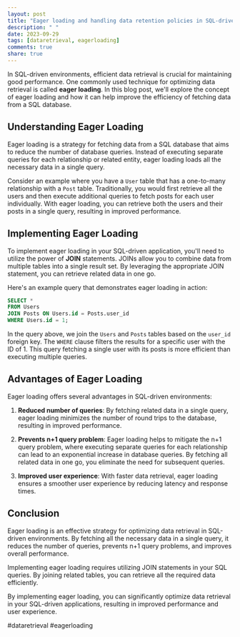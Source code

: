 ```yaml
---
layout: post
title: "Eager loading and handling data retention policies in SQL-driven environments"
description: " "
date: 2023-09-29
tags: [dataretrieval, eagerloading]
comments: true
share: true
---
```


In SQL-driven environments, efficient data retrieval is crucial for maintaining good performance. One commonly used technique for optimizing data retrieval is called **eager loading**. In this blog post, we'll explore the concept of eager loading and how it can help improve the efficiency of fetching data from a SQL database.

## Understanding Eager Loading

Eager loading is a strategy for fetching data from a SQL database that aims to reduce the number of database queries. Instead of executing separate queries for each relationship or related entity, eager loading loads all the necessary data in a single query.

Consider an example where you have a `User` table that has a one-to-many relationship with a `Post` table. Traditionally, you would first retrieve all the users and then execute additional queries to fetch posts for each user individually. With eager loading, you can retrieve both the users and their posts in a single query, resulting in improved performance.

## Implementing Eager Loading

To implement eager loading in your SQL-driven application, you'll need to utilize the power of **JOIN** statements. JOINs allow you to combine data from multiple tables into a single result set. By leveraging the appropriate JOIN statement, you can retrieve related data in one go.

Here's an example query that demonstrates eager loading in action:

```sql
SELECT *
FROM Users
JOIN Posts ON Users.id = Posts.user_id
WHERE Users.id = 1;
```

In the query above, we join the `Users` and `Posts` tables based on the `user_id` foreign key. The `WHERE` clause filters the results for a specific user with the ID of 1. This query fetching a single user with its posts is more efficient than executing multiple queries.

## Advantages of Eager Loading

Eager loading offers several advantages in SQL-driven environments:

1. **Reduced number of queries**: By fetching related data in a single query, eager loading minimizes the number of round trips to the database, resulting in improved performance.

2. **Prevents n+1 query problem**: Eager loading helps to mitigate the n+1 query problem, where executing separate queries for each relationship can lead to an exponential increase in database queries. By fetching all related data in one go, you eliminate the need for subsequent queries.

3. **Improved user experience**: With faster data retrieval, eager loading ensures a smoother user experience by reducing latency and response times.

## Conclusion

Eager loading is an effective strategy for optimizing data retrieval in SQL-driven environments. By fetching all the necessary data in a single query, it reduces the number of queries, prevents n+1 query problems, and improves overall performance.

Implementing eager loading requires utilizing JOIN statements in your SQL queries. By joining related tables, you can retrieve all the required data efficiently.

By implementing eager loading, you can significantly optimize data retrieval in your SQL-driven applications, resulting in improved performance and user experience.

#dataretrieval #eagerloading